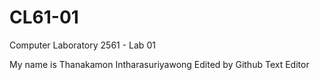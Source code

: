# CL61-01
Computer Laboratory 2561 - Lab 01

My name is Thanakamon Intharasuriyawong
Edited by Github Text Editor
